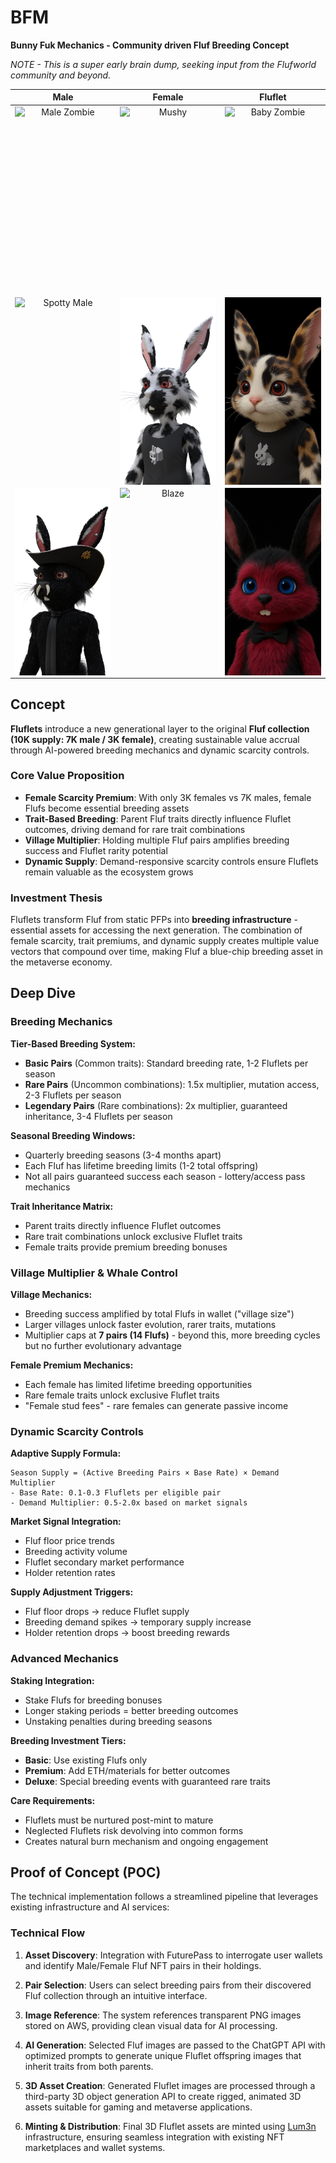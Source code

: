 # BFM
**Bunny Fuk Mechanics - Community driven Fluf Breeding Concept**

*NOTE - This is a super early brain dump, seeking input from the Flufworld community and beyond.*

|                             Male                             |                            Female                            |                           Fluflet                            |
| :----------------------------------------------------------: | :----------------------------------------------------------: | :----------------------------------------------------------: |
| <img width="100%" height="300px" alt="Male Zombie" src="./images/maleZombie.png" style="display: block; margin: 0 auto; object-fit: cover;" /> | <img width="100%" height="300px" alt="Mushy" src="./images/mushy.png" style="display: block; margin: 0 auto; object-fit: cover;" /> | <img width="100%" height="300px" alt="Baby Zombie" src="./images/babyZombie.png" style="display: block; margin: 0 auto; object-fit: cover;" /> |
| <img width="100%" height="300px" alt="Spotty Male" src="./images/spottyMale.png" style="display: block; margin: 0 auto; object-fit: cover;" /> | <img width="100%" height="300px" alt="Zebra Female" src="./images/zebraFemale.png" style="display: block; margin: 0 auto; object-fit: cover;" /> | <img width="100%" height="300px" alt="Fluflet" src="./images/fluflet.png" style="display: block; margin: 0 auto; object-fit: cover;" /> |
| <img width="100%" height="300px" alt="Male Darkness" src="./images/maleDarkness.png" style="display: block; margin: 0 auto; object-fit: cover;" /> | <img width="100%" height="300px" alt="Blaze" src="./images/blaze.png" style="display: block; margin: 0 auto; object-fit: cover;" /> | <img width="100%" height="300px" alt="Fluflet 2" src="./images/fluflet2.png" style="display: block; margin: 0 auto; object-fit: cover;" /> |



## Concept

**Fluflets** introduce a new generational layer to the original **Fluf collection (10K supply: 7K male / 3K female)**, creating sustainable value accrual through AI-powered breeding mechanics and dynamic scarcity controls.

### Core Value Proposition

- **Female Scarcity Premium**: With only 3K females vs 7K males, female Flufs become essential breeding assets
- **Trait-Based Breeding**: Parent Fluf traits directly influence Fluflet outcomes, driving demand for rare trait combinations
- **Village Multiplier**: Holding multiple Fluf pairs amplifies breeding success and Fluflet rarity potential
- **Dynamic Supply**: Demand-responsive scarcity controls ensure Fluflets remain valuable as the ecosystem grows

### Investment Thesis

Fluflets transform Fluf from static PFPs into **breeding infrastructure** - essential assets for accessing the next generation. The combination of female scarcity, trait premiums, and dynamic supply creates multiple value vectors that compound over time, making Fluf a blue-chip breeding asset in the metaverse economy.

## Deep Dive

### Breeding Mechanics

**Tier-Based Breeding System:**
- **Basic Pairs** (Common traits): Standard breeding rate, 1-2 Fluflets per season
- **Rare Pairs** (Uncommon combinations): 1.5x multiplier, mutation access, 2-3 Fluflets per season  
- **Legendary Pairs** (Rare combinations): 2x multiplier, guaranteed inheritance, 3-4 Fluflets per season

**Seasonal Breeding Windows:**
- Quarterly breeding seasons (3-4 months apart)
- Each Fluf has lifetime breeding limits (1-2 total offspring)
- Not all pairs guaranteed success each season - lottery/access pass mechanics

**Trait Inheritance Matrix:**
- Parent traits directly influence Fluflet outcomes
- Rare trait combinations unlock exclusive Fluflet traits
- Female traits provide premium breeding bonuses

### Village Multiplier & Whale Control

**Village Mechanics:**
- Breeding success amplified by total Flufs in wallet ("village size")
- Larger villages unlock faster evolution, rarer traits, mutations
- Multiplier caps at **7 pairs (14 Flufs)** - beyond this, more breeding cycles but no further evolutionary advantage

**Female Premium Mechanics:**
- Each female has limited lifetime breeding opportunities
- Rare female traits unlock exclusive Fluflet traits
- "Female stud fees" - rare females can generate passive income

### Dynamic Scarcity Controls

**Adaptive Supply Formula:**
```
Season Supply = (Active Breeding Pairs × Base Rate) × Demand Multiplier
- Base Rate: 0.1-0.3 Fluflets per eligible pair
- Demand Multiplier: 0.5-2.0x based on market signals
```

**Market Signal Integration:**
- Fluf floor price trends
- Breeding activity volume  
- Fluflet secondary market performance
- Holder retention rates

**Supply Adjustment Triggers:**
- Fluf floor drops → reduce Fluflet supply
- Breeding demand spikes → temporary supply increase
- Holder retention drops → boost breeding rewards

### Advanced Mechanics

**Staking Integration:**
- Stake Flufs for breeding bonuses
- Longer staking periods = better breeding outcomes
- Unstaking penalties during breeding seasons

**Breeding Investment Tiers:**
- **Basic**: Use existing Flufs only
- **Premium**: Add ETH/materials for better outcomes  
- **Deluxe**: Special breeding events with guaranteed rare traits

**Care Requirements:**
- Fluflets must be nurtured post-mint to mature
- Neglected Fluflets risk devolving into common forms
- Creates natural burn mechanism and ongoing engagement

## Proof of Concept (POC)

The technical implementation follows a streamlined pipeline that leverages existing infrastructure and AI services:

### Technical Flow

1. **Asset Discovery**: Integration with FuturePass to interrogate user wallets and identify Male/Female Fluf NFT pairs in their holdings.

2. **Pair Selection**: Users can select breeding pairs from their discovered Fluf collection through an intuitive interface.

3. **Image Reference**: The system references transparent PNG images stored on AWS, providing clean visual data for AI processing.

4. **AI Generation**: Selected Fluf images are passed to the ChatGPT API with optimized prompts to generate unique Fluflet offspring images that inherit traits from both parents.

5. **3D Asset Creation**: Generated Fluflet images are processed through a third-party 3D object generation API to create rigged, animated 3D assets suitable for gaming and metaverse applications.

6. **Minting & Distribution**: Final 3D Fluflet assets are minted using [Lum3n](https://www.lum3n.xyz/) infrastructure, ensuring seamless integration with existing NFT marketplaces and wallet systems.
